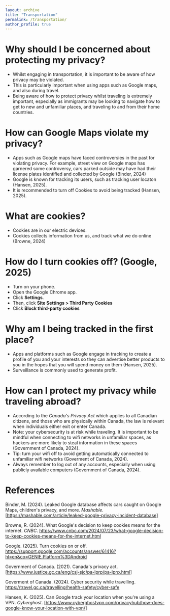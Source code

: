 ```yaml
---
layout: archive
title: "Transportation"
permalink: /transportation/
author_profile: true
---
```

# Why should I be concerned about protecting my privacy?
- Whilst engaging in transportation, it is important to be aware of how privacy may be violated.
- This is particularly important when using apps such as Google maps, and also during travel.
- Being aware of how to protect privacy whilst traveling is extremely important, especially as immigrants may be looking to navigate how to get to new and unfamiliar places, and traveling to and from their home countries.

# How can Google Maps violate my privacy?
- Apps such as Google maps have faced controversies in the past for violating privacy. For example, street view on Google maps has garnered some controversy, cars parked outside may have had their license plates identified and collected by Google (Binder, 2024)
- Google is known for tracking its users, such as tracking user locaton (Hansen, 2025).
- It is recommended to turn off Cookies to avoid being tracked (Hansen, 2025).

# What are cookies?
- Cookies are in our electric devices.
- Cookies collects information from us, and track what we do online (Browne, 2024)

# How do I turn cookies off? (Google, 2025)
- Turn on your phone.
- Open the Google Chrome app.
- Click **Settings**.
- Then, click **Site Settings > Third Party Cookies**
- Click **Block third-party cookies**

# Why am I being tracked in the first place?
- Apps and platforms such as Google engage in tracking to create a profile of you and your interests so they can advertise better products to you in the hopes that you will spend money on them (Hansen, 2025).
- Surveillance is commonly used to generate profit.

# How can I protect my privacy while traveling abroad?
- According to the *Canada's Privacy Act* which applies to all Canadian citizens, and those who are physically within Canada, the law is relevant when individuals either exit or enter Canada.
- Note: your cybersecurity is at risk while traveling. It is important to be mindful when connecting to wifi networks in unfamiliar spaces, as hackers are more likely to steal information in these spaces (Government of Canada, 2024).
- Tip: turn your wifi off to avoid getting automatically connected to unfamiliar wifi networks (Goverment of Canada, 2024).
- Always remember to log out of any accounts, especially when using publicly available computers (Government of Canada, 2024).

# References
Binder, M. (2024). Leaked Google database affects cars caught on Google Maps, children's privacy, and more. *Mashable*. [https://mashable.com/article/leaked-google-privacy-incident-database]

Browne, R. (2024). What Google's decision to keep cookies means for the internet. *CNBC*. https://www.cnbc.com/2024/07/23/what-google-decision-to-keep-cookies-means-for-the-internet.html

Google. (2025). Turn cookies on or off. https://support.google.com/accounts/answer/61416?hl=en&co=GENIE.Platform%3DAndroid

Government of Canada. (2021). Canada's privacy act. [https://www.justice.gc.ca/eng/csj-sjc/pa-lprp/pa-lprp.html]

Goverment of Canada. (2024). Cyber security while travelling. https://travel.gc.ca/travelling/health-safety/cyber-safe

Hansen, K. (2025). Can Google track your location when you're using a VPN. *Cyberghost*. [https://www.cyberghostvpn.com/privacyhub/how-does-google-know-your-location-with-vpn/]
